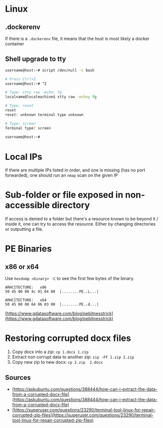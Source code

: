 # Linux
## .dockerenv
If there is a `.dockerenv` file, it means that the host is most likely a docker container

## Shell upgrade to tty
```bash
username@host:~# script /dev/null -c bash

# Press Ctrl+Z
username@host:~# ^Z

# Type: stty raw -echo; fg
localname@localmachine$ stty raw -echo; fg

# Type: reset
reset
reset: unknown terminal type unknown

# Type: screen
Terminal type? screen
                                                                         
username@host:~# 
```

# Local IPs
If there are multiple IPs listed in order, and one is missing (has no port forwarded), one should run an `nmap` scan on the given IP

# Sub-folder or file exposed in non-accessible directory
If access is denied to a folder but there's a resource known to be beyond it / inside it, one can try to access the resource.
Either by changing directories or outputting a file.


# PE Binaries
## x86 or x64
Use `hexdump <binary> -C` to see the first few bytes of the binary.
```
ARHCITECTURE:   x86
50 45 00 00 4c 01 04 00  |........PE..L...|

ARHCITECTURE:   x64
50 45 00 00 64 86 03 00  |........PE..d...|
```
[https://www.gdatasoftware.com/blog/pebitnesstrick](https://www.gdatasoftware.com/blog/pebitnesstrick)


# Restoring corrupted docx files
1. Copy docx into a zip:   `cp 1.docx 1.zip`
2. Extract non corrupt data to another zip:  `zip -FF 1.zip 2.zip`
3. Copy new zip to new docx:  `cp 2.zip  2.docx`

## Sources
- [https://askubuntu.com/questions/388444/how-can-i-extract-the-data-from-a-corrupted-docx-file](https://askubuntu.com/questions/388444/how-can-i-extract-the-data-from-a-corrupted-docx-file)
- [https://superuser.com/questions/23290/terminal-tool-linux-for-repair-corrupted-zip-files](https://superuser.com/questions/23290/terminal-tool-linux-for-repair-corrupted-zip-files)